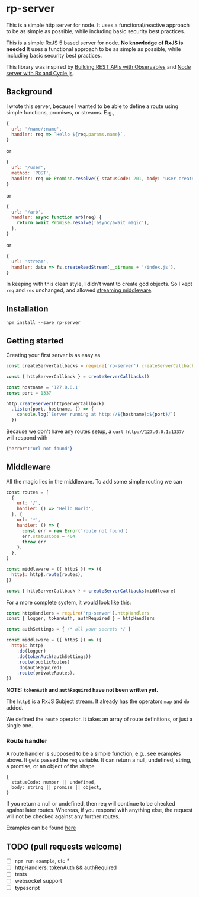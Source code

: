# rp-server

This is a simple http server for node.
It uses a functional/reactive approach to be as simple as possible,
while including basic security best practices.

This is a simple RxJS 5 based server for node.
**No knowledge of RxJS is needed**
It uses a functional approach to be as simple as possible,
while including basic security best practices.

This library was inspired by
[Building REST APIs with Observables](https://glebbahmutov.com/blog/node-server-with-rx-and-cycle/)
and
[Node server with Rx and Cycle.js](https://glebbahmutov.com/blog/node-server-with-rx-and-cycle/).

## Background

I wrote this server, because I wanted to be able to define a route using simple functions, promises, or streams.
E.g.,

```javascript
{
  url: '/name/:name',
  handler: req => `Hello ${req.params.name}`,
}
```

or

```javascript
{
  url: '/user',
  method: 'POST',
  handler: req => Promise.resolve({ statusCode: 201, body: 'user created' }),
}
```

or

```javascript
{
  url: '/arb',
  handler: async function arb(req) {
    return await Promise.resolve('async/await magic'),
  },
}
```

or

```javascript
{
  url: 'stream',
  handler: data => fs.createReadStream(__dirname + '/index.js'),  
}
```

In keeping with this clean style, I didn't want to create god objects.
So I kept `req` and `res` unchanged, and allowed [streaming middleware](#middleware).

## Installation

```
npm install --save rp-server
```

## Getting started

Creating your first server is as easy as

```javascript
const createServerCallbacks = require('rp-server').createServerCallbacks

const { httpServerCallback } = createServerCallbacks()

const hostname = '127.0.0.1'
const port = 1337

http.createServer(httpServerCallback)
  .listen(port, hostname, () => {
    console.log(`Server running at http://${hostname}:${port}/`)
  })
```

Because we don't have any routes setup, a `curl http://127.0.0.1:1337/` will respond with

```json
{"error":"url not found"}
```

## Middleware

All the magic lies in the middleware.
To add some simple routing we can

```javascript
const routes = [
  {
    url: '/',
    handler: () => 'Hello World',
  }, {
    url: '*',
    handler: () => {
      const err = new Error('route not found')
      err.statusCode = 404
      throw err
    },
  },
]

const middleware = ({ http$ }) => ({
  http$: http$.route(routes),
})

const { httpServerCallback } = createServerCallbacks(middleware)
```

For a more complete system, it would look like this:

```javascript
const httpHandlers = require('rp-server').httpHandlers
const { logger, tokenAuth, authRequired } = httpHandlers

const authSettings = { /* all your secrets */ }

const middleware = ({ http$ }) => ({
  http$: http$
    .do(logger)
    .do(tokenAuth(authSettings))
    .route(publicRoutes)
    .do(authRequired)
    .route(privateRoutes),
})
```

**NOTE: `tokenAuth` and `authRequired` have not been written yet.**

The `http$` is a RxJS Subject stream.
It already has the operators `map` and `do` added.

We defined the `route` operator.
It takes an array of route definitions, or just a single one.

### Route handler

A route handler is supposed to be a simple function, e.g., see examples above.
It gets passed the `req` variable.
It can return a null, undefined, string, a promise, or an object of the shape

```
{
  statusCode: number || undefined,
  body: string || promise || object,
}
```

If you return a null or undefined, then req will continue to be checked against later routes.
Whereas, if you respond with anything else, the request will not be checked against any further routes.

Examples can be found [here](example/otherRoutes.js)

## TODO (pull requests welcome)

* [ ] `npm run example`, etc *
* [ ] httpHandlers: tokenAuth && authRequired
* [ ] tests
* [ ] websocket support
* [ ] typescript
